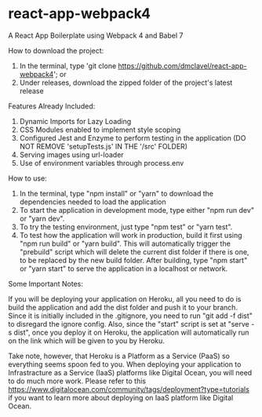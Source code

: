 # react-app-webpack4
A React App Boilerplate using Webpack 4 and Babel 7

How to download the project:
  1. In the terminal, type 'git clone https://github.com/dmclavel/react-app-webpack4'; or
  2. Under releases, download the zipped folder of the project's latest release

Features Already Included:

  1. Dynamic Imports for Lazy Loading
  2. CSS Modules enabled to implement style scoping
  3. Configured Jest and Enzyme to perform testing in the application (DO NOT REMOVE 'setupTests.js' IN THE '/src' FOLDER)
  3. Serving images using url-loader
  4. Use of environment variables through process.env

How to use:
  1. In the terminal, type "npm install" or "yarn" to download the dependencies needed to load the application
  2. To start the application in development mode, type either "npm run dev" or "yarn dev".
  3. To try the testing environment, just type "npm test" or "yarn test".
  4. To test how the application will work in production, build it first using "npm run build" or "yarn build". This will            automatically trigger the "prebuild" script which will delete the current dist folder if there is one, to be replaced by        the new build folder. After building, type "npm start" or "yarn start" to serve the application in a localhost or network. 
  
Some Important Notes:
 
  If you will be deploying your application on Heroku, all you need to do is build the application and add the dist folder and   push it to your branch. Since it is initially included in the .gitignore, you need to run "git add -f dist" to disregard the   ignore config. Also, since the "start" script is set at "serve -s dist", once you deploy it on Heroku, the application will     automatically run on the link which will be given to you by Heroku.

  Take note, however, that Heroku is a Platform as a Service (PaaS) so everything seems spoon fed to you. When deploying your     application to Infrastracture as a Service (IaaS) platforms like Digital Ocean, you will need to do much more work. Please     refer to this https://www.digitalocean.com/community/tags/deployment?type=tutorials if you want to learn more about deploying   on IaaS platform like Digital Ocean.
